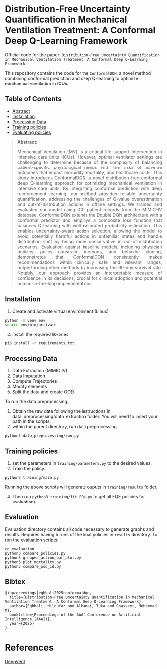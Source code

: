 # Distribution-Free Uncertainty Quantification in Mechanical Ventilation Treatment: A Conformal Deep Q-Learning Framework

Official code for the paper: ``Distribution-Free Uncertainty Quantification in Mechanical Ventilation
Treatment: A Conformal Deep Q-Learning Framework``

This repository contains the code for the `ConformalDQN`, a novel method combining conformal prediction and deep Q-learning to optimize mechanical ventilation in ICUs.





<!-- TABLE OF CONTENTS -->
## Table of Contents

* [Abstract](#about-the-project)
* [Installation](#installation)
* [Processing Data](#processing-data)
* [Training policies](#training-policies)
* [Evaluating policies](#evaluation)


<!-- ABOUT THE PROJECT -->
>**Abstract:**<div style="text-align: justify"> Mechanical Ventilation (MV) is a critical life-support intervention in intensive care units (ICUs). However, optimal ventilator settings are challenging to determine because of the complexity of balancing patient-specific physiological needs with the risks of adverse outcomes that impact morbidity, mortality, and healthcare costs. This study introduces ConformalDQN, a novel distribution-free conformal deep Q-learning approach for optimizing mechanical ventilation in intensive care units. By integrating conformal prediction with deep reinforcement learning, our method provides reliable uncertainty quantification, addressing the challenges of Q-value overestimation and out-of-distribution actions in offline settings.
We trained and evaluated our model using ICU patient records from the MIMIC-IV database. ConformalDQN extends the Double DQN architecture with a conformal predictor and employs a composite loss function that balances Q-learning with well-calibrated probability estimation. This enables uncertainty-aware action selection, allowing the model to avoid potentially harmful actions in unfamiliar states and handle distribution shift by being more conservative in out-of-distribution scenarios.
Evaluation against baseline models, including physician policies, policy constraint methods, and behavior cloning, demonstrates that ConformalDQN consistently makes recommendations within clinically safe and relevant ranges, outperforming other methods by increasing the 90-day survival rate. Notably, our approach provides an interpretable measure of confidence in its decisions, crucial for clinical adoption and potential human-in-the-loop implementations.
 </div>

<!-- INSTALLATION -->
## Installation

1. Create and activate virtual environment  (Linux)

```sh
python -m venv env
source env/bin/activate
```

2. install the required libraries
```
pip install -r requirements.txt 
```
<!-- PREPROCESSING DATA -->
## Processing Data

1. Data Extraction (MIMIC IV)
2. Data Imputation
3. Compute Trajectories
4. Modify elements
5. Split the data and create OOD

<!-- The following folders are extra steps which can be taken to potentially improve the performance of the policy. They do not replace the files containing the raw states, actions and rewards but simply create extra files where the data has been processed even more.
* discretize_actions: Turns 3-tuple of actions into 1 single number for each action
* remove_intermediate reward: Removes intermediate reward -->

To run the data preprocessing: 
1. Obtain the raw data following the instructions in data_preprocessing/data_extraction folder. You will need to insert your path in the scripts.
2. within the parent directory, run data preprocessing 
```
python3 data_preprocessing/run.py
```


<!-- TRAINING POLICIES -->
## Training policies
1. set the parameters in `training/parameters.py` to the desired values.
2. Train the policy.
```
python3 training/main.py
```

Running the above scripts will generate ouputs in `training/results` folder. 

4. Then run `python3 training/fit_FQN.py` to get all FQE policies  for evaluation).

<!-- EVALUATING POLICIES -->
## Evaluation

Evaluation directory contains all code necessary to generate graphs and results. 
Requires having 5 runs of the final policies in ``results`` directory.
To run the evaluation scripts:
```
cd evaluation
python3 compare_policies.py
python3 grouped_action_bar_plot.py
python3 plot_mortality.py
python3 compare_ood_id.py
```

## Bibtex

```
@inproceedings{eghbali2025conformaldqn,
  title={Distribution-Free Uncertainty Quantification in Mechanical Ventilation Treatment: A Conformal Deep Q-Learning Framework},
  author={Eghbali, Niloufar and Alhanai, Tuka and Ghassemi, Mohammad M},
  booktitle={Proceedings of the AAAI Conference on Artificial Intelligence (AAAI)},
  year={2025}
}

```

# References
[DeepVent](https://github.com/FlemmingKondrup/DeepVent)
